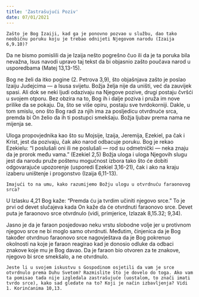 ```yaml
---
title: 'Zastrašujući Poziv'
date: 07/01/2021
---
```


`Zašto je Bog Izaiji, kad ga je ponovno pozvao u službu, dao tako neobičnu poruku koju je trebao odnijeti Njegovom narodu (Izaija 6,9.10)?`

Da ne bismo pomislili da je Izaija nešto pogrešno čuo ili da je ta poruka bila nevažna, Isus navodi upravo taj tekst da bi objasnio zašto poučava narod u usporedbama (Matej 13,13-15).

Bog ne želi da itko pogine (2. Petrova 3,9), što objašnjava zašto je poslao Izaiju Judejcima — a Isusa svijetu. Božja želja nije da uništi, već da zauvijek spasi. Ali dok se neki ljudi odazivaju na Njegove pozive, drugi postaju čvršći u svojem otporu. Bez obzira na to, Bog ih i dalje poziva i pruža im nove prilike da se pokaju. Da, što se više opiru, postaju sve tvrdokorniji. Dakle, u tom smislu, ono što Bog radi za njih ima za posljedicu otvrdnuće srca, premda bi On želio da ih ti postupci smekšaju. Božja ljubav prema nama ne mijenja se.

Uloga propovjednika kao što su Mojsije, Izaija, Jeremija, Ezekiel, pa čak i Krist, jest da pozivaju, čak ako narod odbacuje poruku. Bog je rekao Ezekielu: “I poslušali oni ili ne poslušali — rod su odmetnički — neka znaju da je prorok među vama.” (Ezekiel 2,5) Božja uloga i uloga Njegovih slugu jest da narodu pruže poštenu mogućnost izbora tako što će dobiti odgovarajuće upozorenje (usporedi Ezekiel 3,16-21), čak i ako na kraju izaberu uništenje i progonstvo (Izaija 6,11-13).

`Imajući to na umu, kako razumijemo Božju ulogu u otvrdnuću faraonovog srca?`

U Izlasku 4,21 Bog kaže: “Premda ću ja tvrdim učiniti njegovo srce.” To je prvi od devet slučajeva kada On kaže da će otvrdnuti faraonovo srce. Devet puta je faraonovo srce otvrdnulo (vidi, primjerice, Izlazak 8,15.32; 9,34).

Jasno je da je faraon posjedovao neku vrstu slobodne volje jer u protivnom njegovo srce ne bi moglo samo otvrdnuti. Međutim, činjenica da je Bog također otvrdnuo faraonovo srce nagovještava da je Bog pokrenuo okolnosti na koje je faraon reagirao kad je donosio odluke da odbaci znakove koje mu je Bog davao. Da je faraon bio otvoren za te znakove, njegovo bi srce smekšalo, a ne otvrdnulo.

`Jeste li u svojem iskustvu s Gospodinom osjetili da vam je srce otvrdnulo prema Duhu Svetom? Razmislite što je dovelo do toga. Ako vam ta pomisao tada nije izgledala zastrašujuće (uostalom, to znači imati tvrdo srce), kako sad gledate na to? Koji je način izbavljenja? Vidi 1. Korinćanima 10,13.`